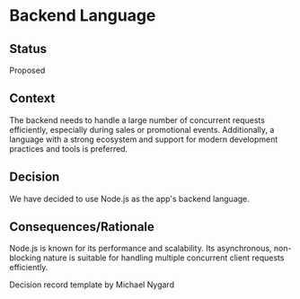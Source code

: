 # Backend Language

## Status
Proposed

## Context

The backend needs to handle a large number of concurrent requests efficiently, especially during sales or promotional events. Additionally, a language with a strong ecosystem and support for modern development practices and tools is preferred.

## Decision

We have decided to use Node.js as the app's backend language.

## Consequences/Rationale

Node.js is known for its performance and scalability. Its asynchronous, non-blocking nature is suitable for handling multiple concurrent client requests efficiently.

Decision record template by Michael Nygard